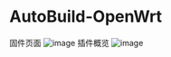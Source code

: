 # AutoBuild-OpenWrt
固件页面
![image](https://github.com/gd0772/AutoBuild-OpenWrt/blob/main/img/%E5%9B%BA%E4%BB%B6%E9%A1%B5%E9%9D%A2.png)
插件概览
![image](https://github.com/gd0772/AutoBuild-OpenWrt/blob/main/img/%E6%8F%92%E4%BB%B6%E6%A6%82%E8%A7%88.jpg)
